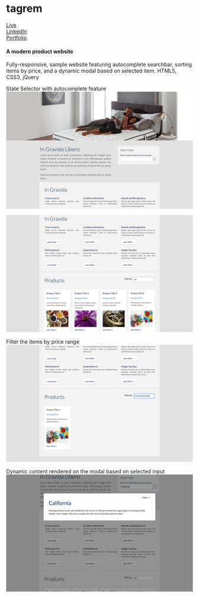# tagrem

<a href="https://ktruong88.github.io/tagrem/">Live</a> <br>
<a href="https://www.linkedin.com/in/ktruong01/">LinkedIn</a> <br>
<a href="https://ktruong88.github.io/">Portfolio</a>

<h4>A modern product website</h4>
<p>Fully-responsive, sample website featuring autocomplete searchbar, sorting items by price, and a dynamic modal based on selected item. HTML5, CSS3, jQuery</p>

State Selector with autocomplete feature
![screenshot of homepage](https://github.com/KTruong88/tagrem/blob/master/materials/images/tagrem1.png)

![screenshot of homepage](https://github.com/KTruong88/tagrem/blob/master/materials/images/tagrem2.png)

Filter the items by price range
![screenshot of homepage](https://github.com/KTruong88/tagrem/blob/master/materials/images/tagrem4.png)

Dynamic content rendered on the modal based on selected input
![screenshot of homepage](https://github.com/KTruong88/tagrem/blob/master/materials/images/tagrem5.png)

